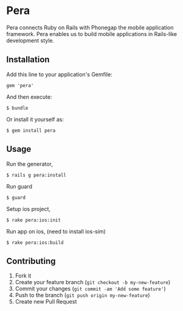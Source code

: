 # Pera

Pera connects Ruby on Rails with Phonegap the mobile application framework.
Pera enables us to build mobile applications in Rails-like development style.

## Installation

Add this line to your application's Gemfile:

    gem 'pera'

And then execute:

    $ bundle

Or install it yourself as:

    $ gem install pera

## Usage

Run the generator,

    $ rails g pera:install

Run guard

    $ guard

Setup ios project,

    $ rake pera:ios:init

Run app on ios, (need to install ios-sim)

    $ rake pera:ios:build


## Contributing

1. Fork it
2. Create your feature branch (`git checkout -b my-new-feature`)
3. Commit your changes (`git commit -am 'Add some feature'`)
4. Push to the branch (`git push origin my-new-feature`)
5. Create new Pull Request

